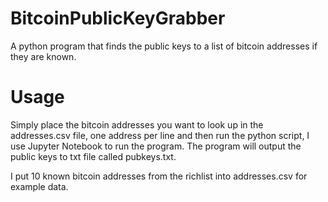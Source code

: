 # BitcoinPublicKeyGrabber
A python program that finds the public keys to a list of bitcoin addresses if they are known.


# Usage
Simply place the bitcoin addresses you want to look up in the addresses.csv file, one address per line and then run the python script, I use Jupyter Notebook to run the program. The program will output the public keys to txt file called pubkeys.txt.
 
 I put 10 known bitcoin addresses from the richlist into addresses.csv for example data.


